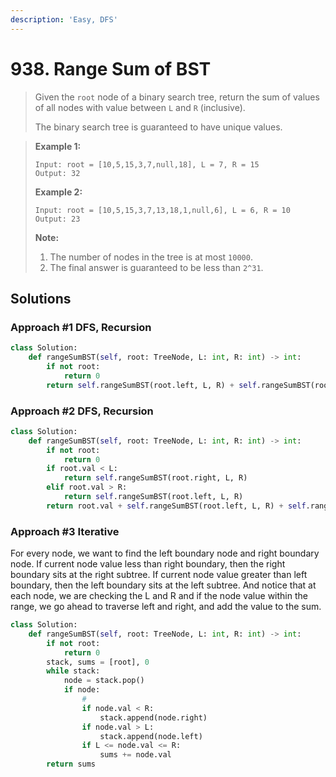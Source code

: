 ```yaml
---
description: 'Easy, DFS'
---
```


# 938. Range Sum of BST

> Given the `root` node of a binary search tree, return the sum of values of all nodes with value between `L` and `R` \(inclusive\).
>
> The binary search tree is guaranteed to have unique values.

> **Example 1:**
>
> ```text
> Input: root = [10,5,15,3,7,null,18], L = 7, R = 15
> Output: 32
> ```
>
> **Example 2:**
>
> ```text
> Input: root = [10,5,15,3,7,13,18,1,null,6], L = 6, R = 10
> Output: 23
> ```
>
> **Note:**
>
> 1. The number of nodes in the tree is at most `10000`.
> 2. The final answer is guaranteed to be less than `2^31`.

## Solutions

### Approach \#1 DFS, Recursion

```python
class Solution:
    def rangeSumBST(self, root: TreeNode, L: int, R: int) -> int:
        if not root:
            return 0
        return self.rangeSumBST(root.left, L, R) + self.rangeSumBST(root.right, L, R) + (root.val if L <= root.val <= R else 0)
```

### Approach \#2 DFS, Recursion

```python
class Solution:
    def rangeSumBST(self, root: TreeNode, L: int, R: int) -> int:
        if not root:
            return 0
        if root.val < L:
            return self.rangeSumBST(root.right, L, R)
        elif root.val > R:
            return self.rangeSumBST(root.left, L, R)
        return root.val + self.rangeSumBST(root.left, L, R) + self.rangeSumBST(root.right, L, R)
```

### Approach \#3 Iterative

For every node, we want to find the left boundary node and right boundary node. If current node value less than right boundary, then the right boundary sits at the right subtree. If current node value greater than left boundary, then the left boundary sits at the left subtree. And notice that at each node, we are checking the L and R and if the node value within the range, we go ahead to traverse left and right, and add the value to the sum.

```python
class Solution:
    def rangeSumBST(self, root: TreeNode, L: int, R: int) -> int:
        if not root:
            return 0
        stack, sums = [root], 0
        while stack:
            node = stack.pop()
            if node:
                # 
                if node.val < R:
                    stack.append(node.right)
                if node.val > L:
                    stack.append(node.left)
                if L <= node.val <= R:
                    sums += node.val
        return sums
```

